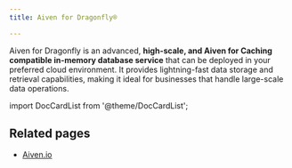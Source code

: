 ```yaml
---
title: Aiven for Dragonfly®

---
```


Aiven for Dragonfly is an advanced,
**high-scale, and Aiven for Caching compatible in-memory database service**
that can be deployed in your preferred cloud environment.
It provides lightning-fast data storage and retrieval capabilities, making it ideal for
businesses that handle large-scale data operations.

import DocCardList from '@theme/DocCardList';

<DocCardList />

<!-- vale off -->
## Related pages
<!-- vale on -->

- [Aiven.io](https://aiven.io/dragonfly)
